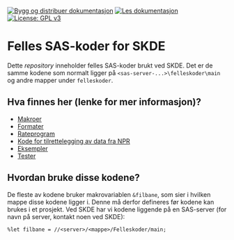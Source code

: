 [![Bygg og distribuer dokumentasjon](https://github.com/SKDE-Analyse/sas_codes/actions/workflows/create_doc.yml/badge.svg)](https://github.com/SKDE-Analyse/sas_codes/actions/workflows/create_doc.yml)
[![Les dokumentasjon](https://img.shields.io/badge/Dokumentasjon--grey.svg)](https://skde-analyse.github.io/sas_codes)
[![License: GPL v3](https://img.shields.io/badge/License-GPLv3-blue.svg)](https://github.com/SKDE-Analyse/sas_codes/blob/main/LICENSE)

# Felles SAS-koder for SKDE

Dette *repository* inneholder felles SAS-koder brukt ved SKDE. Det er de samme kodene som normalt ligger på `<sas-server-...>\felleskoder\main` og andre mapper under `felleskoder`.

## Hva finnes her (lenke for mer informasjon)?

- [Makroer](https://skde-analyse.github.io/sas_codes/makroer_doc)
- [Formater](https://skde-analyse.github.io/sas_codes/formater_doc)
- [Rateprogram](https://skde-analyse.github.io/sas_codes/rateprogram_doc)
- [Kode for tilrettelegging av data fra NPR](https://skde-analyse.github.io/sas_codes/tilrettelegging_doc)
- [Eksempler](https://skde-analyse.github.io/sas_codes/eksempler_doc)
- [Tester](https://skde-analyse.github.io/sas_codes/testing)

## Hvordan bruke disse kodene?

De fleste av kodene bruker makrovariablen `&filbane`, som sier i hvilken mappe disse kodene ligger i. Denne må derfor defineres før kodene kan brukes i et prosjekt. Ved SKDE har vi kodene liggende på en SAS-server (for navn på server, kontakt noen ved SKDE):

```sas
%let filbane = //<server>/<mappe>/Felleskoder/main;
```
